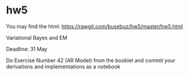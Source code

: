 # hw5

You may find the html:
https://rawgit.com/busebuz/hw5/master/hw5.html

Variational Bayes and EM

Deadline: 31 May

Do Exercise Number 42 (AR Model) from the booklet and commit your derivations and implementations as a notebook

